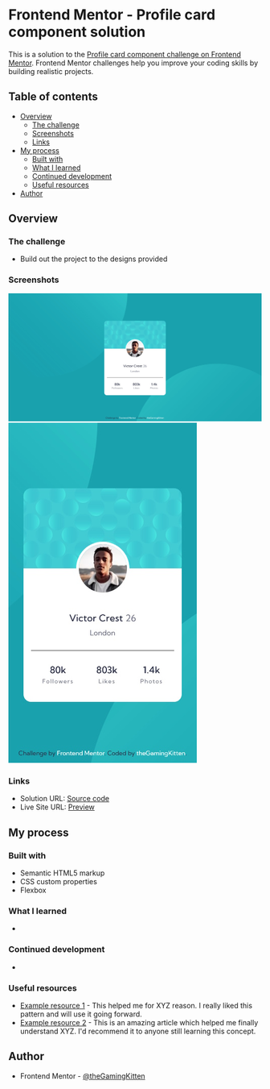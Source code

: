 # Frontend Mentor - Profile card component solution

This is a solution to the [Profile card component challenge on Frontend Mentor](https://www.frontendmentor.io/challenges/profile-card-component-cfArpWshJ). Frontend Mentor challenges help you improve your coding skills by building realistic projects. 

## Table of contents

- [Overview](#overview)
  - [The challenge](#the-challenge)
  - [Screenshots](#screenshots)
  - [Links](#links)
- [My process](#my-process)
  - [Built with](#built-with)
  - [What I learned](#what-i-learned)
  - [Continued development](#continued-development)
  - [Useful resources](#useful-resources)
- [Author](#author)

## Overview

### The challenge

- Build out the project to the designs provided

### Screenshots

![](./screenshot.jpg)
![](./screenshot_mobile.jpg)

### Links

- Solution URL: [Source code](https://your-solution-url.com)
- Live Site URL: [Preview](https://your-live-site-url.com)

## My process

### Built with

- Semantic HTML5 markup
- CSS custom properties
- Flexbox

### What I learned

-

### Continued development

-

### Useful resources

- [Example resource 1](https://www.example.com) - This helped me for XYZ reason. I really liked this pattern and will use it going forward.
- [Example resource 2](https://www.example.com) - This is an amazing article which helped me finally understand XYZ. I'd recommend it to anyone still learning this concept.

## Author

- Frontend Mentor - [@theGamingKitten](https://www.frontendmentor.io/profile/theGamingKitten)
